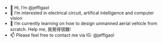 - 👋 Hi, I’m @jefflgaol
- 👀 I’m interested in electrical circuit, artifical intelligence and computer vision
- 🌱 I’m currently learning on how to design unmanned aerial vehicle from scratch. Help me, 我覺得很難!
- 📫 Please feel free to contact me via IG: @jefflgaol
